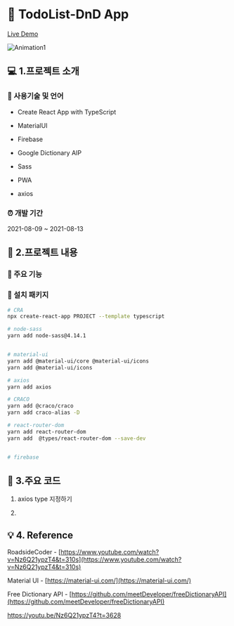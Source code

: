# 📔 TodoList-DnD App

<a href="https://todo.jacobko.info/" target="_blank">Live Demo</a>

![Animation1](https://user-images.githubusercontent.com/28912774/130744544-a6e5951b-d804-4de4-921e-34295ab82961.gif)

## 💻 1.프로젝트 소개

### 📝 사용기술 및 언어

- Create React App with TypeScript

- MaterialUI

- Firebase

- Google Dictionary AIP

- Sass

- PWA

- axios

### ⏰ 개발 기간

2021-08-09 ~ 2021-08-13

## 📃 2.프로젝트 내용

### 📌 주요 기능

### 🎁 설치 패키지

```bash
# CRA
npx create-react-app PROJECT --template typescript

# node-sass
yarn add node-sass@4.14.1


# material-ui
yarn add @material-ui/core @material-ui/icons
yarn add @material-ui/icons

# axios
yarn add axios

# CRACO
yarn add @craco/craco
yarn add craco-alias -D

# react-router-dom
yarn add react-router-dom
yarn add  @types/react-router-dom --save-dev


# firebase
```

## 🔎 3.주요 코드

1. axios type 지정하기

2.

## 💡 4. Reference

RoadsideCoder - [https://www.youtube.com/watch?v=Nz6Q21ypzT4&t=310s](https://www.youtube.com/watch?v=Nz6Q21ypzT4&t=310s)

Material UI - [https://material-ui.com/](https://material-ui.com/)

Free Dictionary API - [https://github.com/meetDeveloper/freeDictionaryAPI](https://github.com/meetDeveloper/freeDictionaryAPI)

<!-- TODO -->

https://youtu.be/Nz6Q21ypzT4?t=3628
